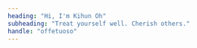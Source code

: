```yaml
---
heading: "Hi, I'm Kihun Oh"
subheading: "Treat yourself well. Cherish others."
handle: "offetuoso"
---
```

